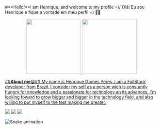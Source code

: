 #**Hello!**I am Henrique, and welcome to my profile =)/ Olá! Eu sou Henrique e fique a vontade em meu perfil =) 🚀🚀
     
<div align="center">
  <a href="https://github.com/Henriqueggperes">
  <img height="180em" src="https://github-readme-stats.vercel.app/api?username=Henriqueggperes&show_icons=true&theme=dracula&include_all_commits=true&count_private=true"/>
  <img height="180em" src="https://github-readme-stats.vercel.app/api/top-langs/?username=Henriqueggperes&layout=compact&langs_count=7&theme=dracula"/>
</div>

   ##**About me**😁##
   <span height="60em"> My name is Henrique Gomes Peres, i am a FullStack developer from Brazil. I consider my self as a person wich is constantly hungry for knowledge and a passionate for technology an its advances. I'm looking foward to grow bigger and bigger in the technology field, and also willing to put myself to the test making me greater.<span>
   
<div>
  <a href="https://instagram.com/henriquegperez" target="_blank"><img src="https://img.shields.io/badge/-Instagram-%23E4405F?style=for-the-badge&logo=instagram&logoColor=white" target="_blank"></a>
  <a href = "mailto:henriqquegperes@gmail.com"><img src="https://img.shields.io/badge/-Gmail-%23333?style=for-the-badge&logo=gmail&logoColor=white" target="_blank"></a>
  <a href="https://www.linkedin.com/in/henriqueggp-48931422a/" target="_blank"><img src="https://img.shields.io/badge/-LinkedIn-%230077B5?style=for-the-badge&logo=linkedin&logoColor=white" target="_blank"></a> 
 
  ![Snake animation](https://github.com/Henriqueggperes/Henriqueggperes/blob/output/github-contribution-grid-snake.svg)
 
</div>
